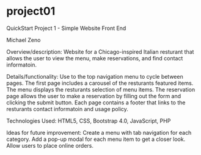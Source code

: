 # project01
QuickStart Project 1 - Simple Website Front End

Michael Zeno

Overview/description: Website for a Chicago-inspired Italian resturant that allows the user to view the menu, make reservations, and find contact informatoin.

Details/functionality: Use to the top navigation menu to cycle between pages. The first page includes a carousel of the resturants featured items. The menu displays
the resturants selection of menu items. The reservation page allows the user to make a reservation by filling out the form and clicking the submit button. Each page contains a footer 
that links to the resturants contact informatoin and usage policy.

Technologies Used: HTML5, CSS, Bootstrap 4.0, JavaScript, PHP

Ideas for future improvement: Create a menu with tab navigation for each category. Add a pop-up modal for each menu item to get a closer look. Allow users to place online orders. 